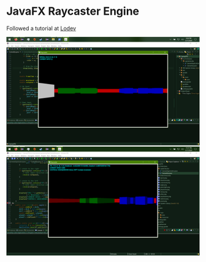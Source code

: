 # JavaFX Raycaster Engine

Followed a tutorial at [Lodev](https://lodev.org/cgtutor/raycasting.html)


![TestImage](test.png)
![TestImage2](test2.png)

